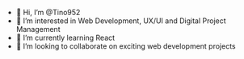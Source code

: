 - 👋 Hi, I’m @Tino952
- 👀 I’m interested in Web Development, UX/UI and Digital Project Management
- 🌱 I’m currently learning React
- 💞️ I’m looking to collaborate on exciting web development projects

<!---
Tino952/Tino952 is a ✨ special ✨ repository because its `README.md` (this file) appears on your GitHub profile.
You can click the Preview link to take a look at your changes.
--->
